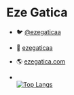 # Eze Gatica
- 🐦 [@ezegaticaa](https://twitter.com/ezegaticaa)
- 📸 [ezegaticaa](https://www.instagram.com/ezegaticaa/)
- 🌎 [ezegatica.com](https://ezegatica.com)


- <br>[![Top Langs](https://github-readme-stats.vercel.app/api/top-langs/?username=ezegatica&theme=highcontrast&layout=compact&langs\_count=6)](https://github.com/anuraghazra/github-readme-stats)


 <!---- <br><img src="./gatito.jpg" width="50%" title=":3" alt="CAT"/>-->

<!--
**ezegatica/ezegatica** is a ✨ _special_ ✨ repository because its `README.md` (this file) appears on your GitHub profile.

Here are some ideas to get you started:

- 🔭 I’m currently working on ...
- 🌱 I’m currently learning ...
- 👯 I’m looking to collaborate on ...
- 🤔 I’m looking for help with ...
- 💬 Ask me about ...
- 📫 How to reach me: ...
- 😄 Pronouns: ...
- ⚡ Fun fact: ...
-->
